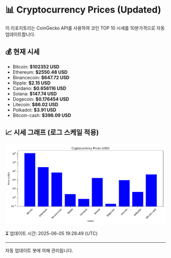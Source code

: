 
# 📊 Cryptocurrency Prices (Updated)

이 리포지토리는 CoinGecko API를 사용하여 코인 TOP 10 시세를 10분가격으로 자동 업데이트합니다.

## 💰 현재 시세
- Bitcoin: **$102352 USD**
- Ethereum: **$2550.48 USD**
- Binancecoin: **$647.72 USD**
- Ripple: **$2.15 USD**
- Cardano: **$0.656116 USD**
- Solana: **$147.74 USD**
- Dogecoin: **$0.176454 USD**
- Litecoin: **$86.02 USD**
- Polkadot: **$3.91 USD**
- Bitcoin-cash: **$396.09 USD**

## 📈 시세 그래프 (로그 스케일 적용)
![Crypto Prices](crypto_prices.png)

⏳ 업데이트 시간: 2025-06-05 19:28:49 (UTC)

---
자동 업데이트 봇에 의해 관리됩니다.
